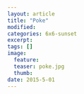 ```yaml
---
layout: article
title: "Poke"
modified:
categories: 6x6-sunset
excerpt:
tags: []
image:
  feature:
  teaser: poke.jpg
  thumb:
date: 2015-5-01
---
```

